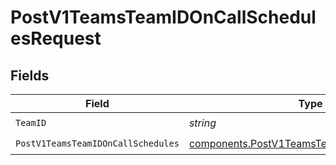 # PostV1TeamsTeamIDOnCallSchedulesRequest


## Fields

| Field                                                                                                      | Type                                                                                                       | Required                                                                                                   | Description                                                                                                |
| ---------------------------------------------------------------------------------------------------------- | ---------------------------------------------------------------------------------------------------------- | ---------------------------------------------------------------------------------------------------------- | ---------------------------------------------------------------------------------------------------------- |
| `TeamID`                                                                                                   | *string*                                                                                                   | :heavy_check_mark:                                                                                         | N/A                                                                                                        |
| `PostV1TeamsTeamIDOnCallSchedules`                                                                         | [components.PostV1TeamsTeamIDOnCallSchedules](../../models/components/postv1teamsteamidoncallschedules.md) | :heavy_check_mark:                                                                                         | N/A                                                                                                        |